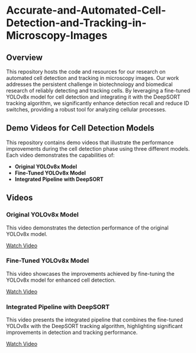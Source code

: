 # Accurate-and-Automated-Cell-Detection-and-Tracking-in-Microscopy-Images

## Overview

This repository hosts the code and resources for our research on automated cell detection and tracking in microscopy images. Our work addresses the persistent challenge in biotechnology and biomedical research of reliably detecting and tracking cells. By leveraging a fine-tuned YOLOv8x model for cell detection and integrating it with the DeepSORT tracking algorithm, we significantly enhance detection recall and reduce ID switches, providing a robust tool for analyzing cellular processes.

## Demo Videos for Cell Detection Models

This repository contains demo videos that illustrate the performance improvements during the cell detection phase using three different models. Each video demonstrates the capabilities of:

- **Original YOLOv8x Model**
- **Fine-Tuned YOLOv8x Model**
- **Integrated Pipeline with DeepSORT**


## Videos

### Original YOLOv8x Model

This video demonstrates the detection performance of the original YOLOv8x model.

[Watch Video](Video/Original_YOLOv8x_Model_Prediction.mp4)

### Fine-Tuned YOLOv8x Model

This video showcases the improvements achieved by fine-tuning the YOLOv8x model for enhanced cell detection.

[Watch Video](Video/Finttuned_YOLOv8x_Model_Prediction.mp4)

### Integrated Pipeline with DeepSORT

This video presents the integrated pipeline that combines the fine-tuned YOLOv8x with the DeepSORT tracking algorithm, highlighting significant improvements in detection and tracking performance.

[Watch Video](Video/DeepSORT_Enhnaced_Detection.mp4)
